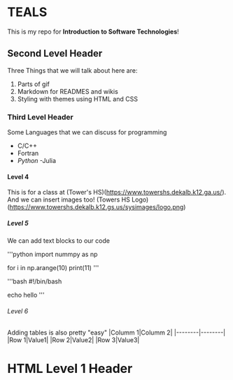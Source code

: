 # TEALS

This is my repo for **Introduction to Software Technologies**!

## Second Level Header

Three Things that we will talk about here are:
1. Parts of gif
2. Markdown for READMES and wikis
3. Styling with themes using HTML and CSS

### Third Level Header

Some Languages that we can discuss for programming 
- C/C++
- Fortran
- *Python*
-Julia

#### Level 4
This is for a class at (Tower's HS)(https://www.towershs.dekalb.k12.ga.us/).
And we can insert images too! (Towers HS Logo)(https://www.towershs.dekalb.k12.gs.us/sysimages/logo.png)
##### Level 5
We can add text blocks to our code

'''python
import nummpy as np

for i in np.arange(10)
     print(11)
'''

'''bash
#!/bin/bash

echo hello
'''

###### Level 6

Adding tables is also pretty "easy"
|Columm 1|Columm 2|
|--------|--------|
|Row 1|Value1|
|Row 2|Value2|
|Row 3|Value3|

<H1>HTML Level 1 Header</H1>
